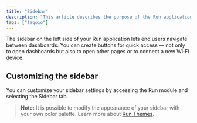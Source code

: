 ```yaml
---
title: "Sidebar"
description: "This article describes the purpose of the Run application sidebar and how to customize it, including creating quick-access buttons and changing appearance settings."
tags: ["tagoio"]
---
```


The sidebar on the left side of your Run application lets end users navigate between dashboards. You can create buttons for quick access — not only to open dashboards but also to open other pages or to connect a new Wi‑Fi device.

## Customizing the sidebar
You can customize your sidebar settings by accessing the Run module and selecting the Sidebar tab.

<!-- Image placeholder removed for build -->

> **Note:** It is possible to modify the appearance of your sidebar with your own color palette. Learn more about [Run Themes](link-to-run-themes).